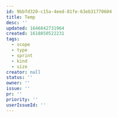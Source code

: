 ```yaml
---
id: 9bbfd320-c15a-4eed-81fe-63eb31770604
title: Temp
desc: ''
updated: 1646842731964
created: 1618850522231
tags:
  - scope
  - type
  - sprint
  - kind
  - size
creator: null
status: ''
owner: ''
issue: ''
pr: ''
priority: ''
userIssueId: ''
---
```

